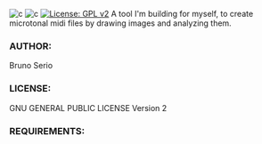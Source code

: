 ![c](https://img.shields.io/badge/C-00599C?style=for-the-badge&logo=c&logoColor=white) 
![c](https://img.shields.io/badge/Python-FFD43B?style=for-the-badge&logo=python&logoColor=blue)
[![License: GPL v2](https://img.shields.io/badge/License-GPL_v2-blue.svg)](https://www.gnu.org/licenses/old-licenses/gpl-2.0.en.html)
A tool I'm building for myself, to create microtonal midi files by drawing images and analyzing them.

### AUTHOR:
Bruno Serio

### LICENSE:
GNU GENERAL PUBLIC LICENSE Version 2

### REQUIREMENTS:
        
